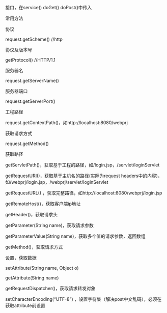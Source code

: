 接口，在service() doGet() doPost()中传入



常用方法

协议

request.getScheme() //http

协议及版本号

getProtocol() //HTTP/1.1

服务器名

request.getServerName()

服务器端口

request.getServerPort()

工程路径

request.getContextPath()，如http://localhost:8080/webprj

获取请求方式

request.getMethod()



获取路径

getServletPath()，获取基于工程的路径，如/login.jsp，/servlet/loginServlet

getRequestURI()，获取基于主机名的路径(实际为request headers中的内容)，如/webprj/login.jsp，/webprj/servlet/loginServlet

getRequestURL() ，获取完整路径，如http://localhost:8080/webprj/login.jsp











getRemoteHost()，获取客户端ip地址

getHeader()，获取请求头

getParameter(String name)，获取请求参数

getParameterValue(String name)，获取多个值的请求参数，返回数组

getMethod()，获取请求方式

设置，获取数据

setAttribute(String name, Object o) 

getAttribute(String name) 

getRequestDispatcher()，获取请求转发对象

setCharacterEncoding(“UTF-8”) ，设置字符集（解决post中文乱码），必须在获取attribute前设置



